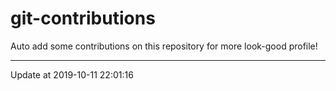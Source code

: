 # git-contributions

Auto add some contributions on this repository for more look-good profile!

---

Update at 2019-10-11 22:01:16
